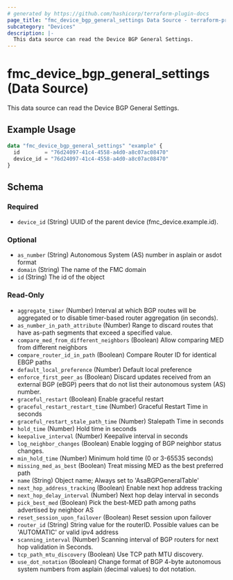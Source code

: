 ```yaml
---
# generated by https://github.com/hashicorp/terraform-plugin-docs
page_title: "fmc_device_bgp_general_settings Data Source - terraform-provider-fmc"
subcategory: "Devices"
description: |-
  This data source can read the Device BGP General Settings.
---
```


# fmc_device_bgp_general_settings (Data Source)

This data source can read the Device BGP General Settings.

## Example Usage

```terraform
data "fmc_device_bgp_general_settings" "example" {
  id        = "76d24097-41c4-4558-a4d0-a8c07ac08470"
  device_id = "76d24097-41c4-4558-a4d0-a8c07ac08470"
}
```

<!-- schema generated by tfplugindocs -->
## Schema

### Required

- `device_id` (String) UUID of the parent device (fmc_device.example.id).

### Optional

- `as_number` (String) Autonomous System (AS) number in asplain or asdot format
- `domain` (String) The name of the FMC domain
- `id` (String) The id of the object

### Read-Only

- `aggregate_timer` (Number) Interval at which BGP routes will be aggregated or to disable timer-based router aggregation (in seconds).
- `as_number_in_path_attribute` (Number) Range to discard routes that have as-path segments that exceed a specified value.
- `compare_med_from_different_neighbors` (Boolean) Allow comparing MED from different neighbors
- `compare_router_id_in_path` (Boolean) Compare Router ID for identical EBGP paths
- `default_local_preference` (Number) Default local preference
- `enforce_first_peer_as` (Boolean) Discard updates received from an external BGP (eBGP) peers that do not list their autonomous system (AS) number.
- `graceful_restart` (Boolean) Enable graceful restart
- `graceful_restart_restart_time` (Number) Graceful Restart Time in seconds
- `graceful_restart_stale_path_time` (Number) Stalepath Time in seconds
- `hold_time` (Number) Hold time in seconds
- `keepalive_interval` (Number) Keepalive interval in seconds
- `log_neighbor_changes` (Boolean) Enable logging of BGP neighbor status changes.
- `min_hold_time` (Number) Minimum hold time (0 or 3-65535 seconds)
- `missing_med_as_best` (Boolean) Treat missing MED as the best preferred path
- `name` (String) Object name; Always set to 'AsaBGPGeneralTable'
- `next_hop_address_tracking` (Boolean) Enable next hop address tracking
- `next_hop_delay_interval` (Number) Next hop delay interval in seconds
- `pick_best_med` (Boolean) Pick the best-MED path among paths advertised by neighbor AS
- `reset_session_upon_failover` (Boolean) Reset session upon failover
- `router_id` (String) String value for the routerID. Possible values can be 'AUTOMATIC' or valid ipv4 address
- `scanning_interval` (Number) Scanning interval of BGP routers for next hop validation in Seconds.
- `tcp_path_mtu_discovery` (Boolean) Use TCP path MTU discovery.
- `use_dot_notation` (Boolean) Change format of BGP 4-byte autonomous system numbers from asplain (decimal values) to dot notation.
